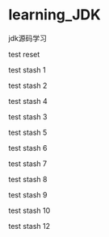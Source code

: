 # learning_JDK
jdk源码学习

test reset 

test stash 1

test stash 2
    
test stash 4

test stash 3


test stash 5

test stash 6

test stash 7

test stash 8

test stash 9

test stash 10

test stash 12
